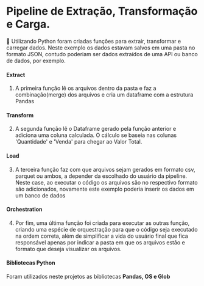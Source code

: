 # Pipeline de Extração, Transformação e Carga.

🐍 Utilizando Python foram criadas funções para extrair, transformar e carregar dados.
Neste exemplo os dados estavam salvos em uma pasta no formato JSON, contudo poderiam ser
dados extraídos de uma API ou banco de dados, por exemplo.

#### Extract

1. A primeira função lê os arquivos dentro da pasta e faz a combinação(merge) dos arquivos e cria um dataframe com a estrutura Pandas

#### Transform

2. A segunda função lê o Dataframe gerado pela função anterior e adiciona uma coluna calculada. O cálculo se baseia nas colunas 'Quantidade' e 'Venda' para chegar ao Valor Total.

#### Load

3. A terceira função faz com que arquivos sejam gerados em formato csv, parquet ou ambos, a depender da escolhado do usuário da pipeline. Neste case, ao executar o código os arquivos são no respectivo formato são adicionados, novamente este exemplo poderia inserir os dados em um banco de dados

#### Orchestration

4. Por fim, uma última função foi criada para executar as outras função, criando uma espécie de orquestração para que o código seja executado na ordem correta, além de simplificar a vida do usuário final que fica responsável apenas por indicar a pasta em que os arquivos estão e formato que deseja visualizar os arquivos.

#### Bibliotecas Python

Foram utilizados neste projetos as bibliotecas <b>Pandas, OS e Glob</b>
